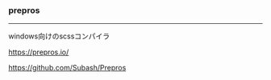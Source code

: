 ### prepros 
---
windows向けのscssコンパイラ

https://prepros.io/

https://github.com/Subash/Prepros


```
```

```
```

```
```

```
```


